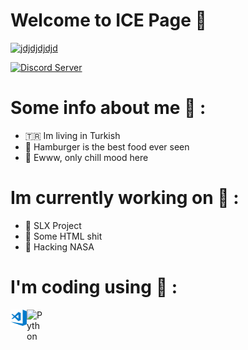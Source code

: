 # Welcome to ICE Page 🌴

[![jdjdjdjdjd](https://img.shields.io/website?label=ICE🍿&style=for-the-badge&url=https://github.com/ICExFS)]()

[<img alt="Discord Server" src="https://discord.com/api/guilds/767419095845961768/embed.png" />][webdevplaylist]

# Some info about me 🦄 :
* 🇹🇷 Im living in Turkish  
* 🍔 Hamburger is the best food ever seen
* 🌱 Ewww, only chill mood here

# Im currently working on 🌵 :
* 🦋 SLX Project 
* 🍪 Some HTML shit
* 🍡 Hacking NASA

# I'm coding using 🍌 :
[<img align="left" alt="Visual Studio Code" width="26px" src="https://raw.githubusercontent.com/github/explore/80688e429a7d4ef2fca1e82350fe8e3517d3494d/topics/visual-studio-code/visual-studio-code.png" />][ntg]
[<img align="left" alt="Python" width="26px" src="https://media.discordapp.net/attachments/786550175397052419/793874820440784896/image0.png" />][ntg]


[ntg]: https://github.com/ICExFS
[website]: https://codeSTACKr.com
[course]: http://vsCodeHero.com
[twitter]: https://twitter.com/codeSTACKr
[youtube]: https://youtube.com/codeSTACKr
[instagram]: https://instagram.com/codeSTACKr
[linkedin]: https://linkedin.com/in/codeSTACKr
[webdevplaylist]: https://www.youtube.com/playlist?list=PLkwxH9e_vrAJ0WbEsFA9W3I1W-g_BTsbt
[jsplaylist]: https://www.youtube.com/playlist?list=PLkwxH9e_vrALRJKu7wfXby3MKeflhTu6B
[cssplaylist]: https://www.youtube.com/playlist?list=PLkwxH9e_vrALSdvZuEh6gqQdmDoDIoqz4
[reactplaylist]: https://www.youtube.com/playlist?list=PLkwxH9e_vrAK4TdffpxKY3QGyHCpxFcQ0
